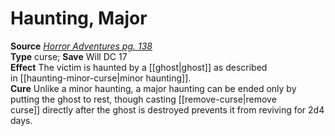 # Haunting, Major

**Source** [_Horror Adventures pg. 138_](http://paizo.com/products/btpy9n5a?Pathfinder-Roleplaying-Game-Horror-Adventures)  
**Type** curse; **Save** Will DC 17  
**Effect** The victim is haunted by a [[ghost|ghost]] as described in [[haunting-minor-curse|minor haunting]].  
**Cure** Unlike a minor haunting, a major haunting can be ended only by putting the ghost to rest, though casting [[remove-curse|remove curse]] directly after the ghost is destroyed prevents it from reviving for 2d4 days.
